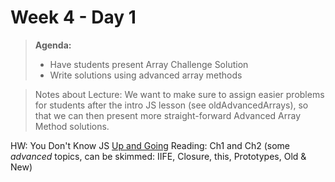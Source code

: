 # Week 4 - Day 1

> **Agenda:**
> - Have students present Array Challenge Solution
> - Write solutions using advanced array methods

> Notes about Lecture:
> We want to make sure to assign easier problems for students after the intro JS lesson (see oldAdvancedArrays), so that we can then present more straight-forward Advanced Array Method solutions.

HW: You Don't Know JS [Up and Going](https://github.com/getify/You-Dont-Know-JS/tree/master/up%20%26%20going) Reading: Ch1 and Ch2 (some *advanced* topics, can be skimmed: IIFE, Closure, this, Prototypes, Old & New)